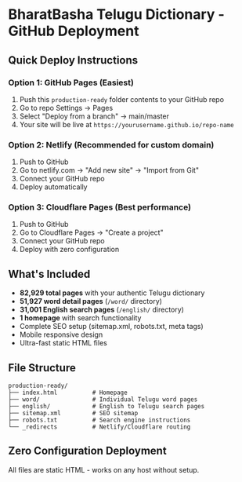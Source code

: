 # BharatBasha Telugu Dictionary - GitHub Deployment

## Quick Deploy Instructions

### Option 1: GitHub Pages (Easiest)
1. Push this `production-ready` folder contents to your GitHub repo
2. Go to repo Settings → Pages
3. Select "Deploy from a branch" → main/master
4. Your site will be live at `https://yourusername.github.io/repo-name`

### Option 2: Netlify (Recommended for custom domain)
1. Push to GitHub
2. Go to netlify.com → "Add new site" → "Import from Git"
3. Connect your GitHub repo
4. Deploy automatically

### Option 3: Cloudflare Pages (Best performance)
1. Push to GitHub  
2. Go to Cloudflare Pages → "Create a project"
3. Connect your GitHub repo
4. Deploy with zero configuration

## What's Included

- **82,929 total pages** with your authentic Telugu dictionary
- **51,927 word detail pages** (`/word/` directory)
- **31,001 English search pages** (`/english/` directory)
- **1 homepage** with search functionality
- Complete SEO setup (sitemap.xml, robots.txt, meta tags)
- Mobile responsive design
- Ultra-fast static HTML files

## File Structure
```
production-ready/
├── index.html          # Homepage
├── word/               # Individual Telugu word pages
├── english/            # English to Telugu search pages
├── sitemap.xml         # SEO sitemap
├── robots.txt          # Search engine instructions
└── _redirects          # Netlify/Cloudflare routing
```

## Zero Configuration Deployment
All files are static HTML - works on any host without setup.
